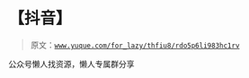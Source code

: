 # 【抖音】

> 原文：[`www.yuque.com/for_lazy/thfiu8/rdo5p6li983hc1rv`](https://www.yuque.com/for_lazy/thfiu8/rdo5p6li983hc1rv)

<ne-p id="u0be6028d" data-lake-id="u0be6028d"><ne-text id="ubd1fd01d">公众号懒人找资源，懒人专属群分享</ne-text></ne-p>